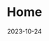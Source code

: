 ---
title: 'Home'
date: 2023-10-24
type: landing

design:
  # Default section spacing
  spacing: "6rem"

sections:
  - block: hero
    content:
      title: Alimenta il tuo cane con passione e conoscenza per una vita sana e vigorosa.
      text: Come esperto di nutrizione canina, mi impegno a fornire piani alimentari personalizzati per soddisfare le esigenze specifiche del tuo cane. La mia esperienza e conoscenza garantiscono una salute ottimale, prevenendo malattie e migliorando il benessere generale del tuo compagno a quattro zampe.
      primary_action:
        text: Prenota una consulenza gratuita!
        url: https://wa.me/393476780938
        icon: rocket-launch
      #secondary_action:
      #  text: Contatti
      #  url: https://wa.me/393476780938
      announcement:
        text: "Consulenze personalizzate e consigli nutrizionali per il benessere del tuo amico a quattro zampe."
        link:
          text: "Leggi il mio blog"
          url: "/blog/"
    design:
      spacing:
        padding: [0, 0, 0, 0]
        margin: [0, 0, 0, 0]
      # For full-screen, add `min-h-screen` below
      css_class: "dark"
      background:
        color: "navy"
        image:
          # Add your image background to `assets/media/`.
          filename: hero.jpg
          filters:
            brightness: 0.5
  - block: stats
    content:
      items:
        - statistic: "10+"
          description: |
            Anni di esperienza  
            nel settore
        - statistic: "100+"
          description: |
            Clienti 
            soddisfattti
        - statistic: "1k+"
          description: |
            Più di mille consulenze 
            annuali
    design:
      # Section background color (CSS class)
      css_class: "bg-gray-100 dark:bg-gray-900"
      # Reduce spacing
      spacing:
        padding: ["1rem", 0, "1rem", 0]
  # - block: features
  #   id: features
  #   content:
  #     title: Features
  #     text: Build your site with blocks 🧱
  #     items:
  #       - name: Optimized SEO
  #         icon: magnifying-glass
  #         description: Automatic sitemaps, RSS feeds, and rich metadata take the pain out of SEO and syndication.
  #       - name: Fast
  #         icon: bolt
  #         description: Super fast page load with Tailwind CSS and super fast site building with Hugo.
  #       - name: Easy
  #         icon: sparkles
  #         description: One-click deployment to GitHub Pages. Have your new website live within 5 minutes!
  #       - name: No-Code
  #         icon: code-bracket
  #         description: Edit and design your site just using rich text (Markdown) and configurable YAML parameters.
  #       - name: Highly Rated
  #         icon: star
  #         description: Rated 5-stars by the community.
  #       - name: Swappable Blocks
  #         icon: rectangle-group
  #         description: Build your pages with blocks - no coding required!
  - block: cta-image-paragraph
    id: features
    content:
      items:
        - title: Andrea Bellettati
          text: Esperto in nutrizione per cani
          feature_icon: check
          features: 
          - "Mi chiamo Andrea Bellettati, Educatore Cinofilo. Ho abbandonato gli approcci stereotipati per dare ai cani la libertà di esprimersi.
        Organizzo giornate che hanno come obiettivo rendere il cane libero di potersi esprimere in contesti naturali in compagnia dei propri umani di riferimento.
        Grazie alla mia bassotta Athena, inappetente sin dalla nascita, mi sono appassionato di alimentazione e integrazione.
        Nella mia vita lavorativa ho potuto osservare come una sana e corretta alimentazione e una vita che rispetti le esigenze etologiche dell'animale siano strettamente legate e imprescindibili l'una dall'altra affinchè si possa raggiungere uno stato di benessere.
        Clicca qui sotto per metterti in contatto con me!"
          # Upload image to `assets/media/` and reference the filename here
          image: features-1.png
          button:
            text: Prenota una consulenza gratuita!
            url: https://wa.me/393476780938
        - title: "La mia Community: Team Branco"
          text: Se il tuo animale...
          feature_icon: check
          features:
            - "Si rifuta di mangiare (disturbi alimentari)"
            - "Si gratta senza apparente motivo"
            - "Fa feci poco formate (senza che sia in corso una patologia)"
            - "Ha il pelo brutto"
            - "Manifesta comportamenti psicofisici anomali"
          # Upload image to `assets/media/` and reference the filename here
          image: features-2.png
          button:
            text: Scopri come aiutarlo!
            url: https://www.teambranco.com/
    design:
      # Section background color (CSS class)
      css_class: "bg-gray-100 dark:bg-gray-900"
  - block: testimonials
    content:
      title: ""
      text: ""
      items:
        - name: "Fra Corbo"
          role: "Fancazzista"
          # Upload image to `assets/media/` and reference the filename here
          image: "features-1.png"
          text: "Grazie ai consigli nutrizionali, il mio cane è più energico e in salute che mai. Consiglio assolutamente!"
    design:
      spacing:
        # Reduce bottom spacing so the testimonial appears vertically centered between sections
        padding: ["6rem", 0, 0, 0]
  - block: cta-card
    content:
      title: Scopri il piano alimentare perfetto per il tuo cane oggi stesso!
      text: Ogni cane merita una dieta su misura per una vita sana e felice.
      button:
        text: Prenota una consulenza gratuita!
        url: https://wa.me/393476780938
    design:
      card:
        # Card background color (CSS class)
        css_class: "bg-primary-700"
        css_style: ""
---